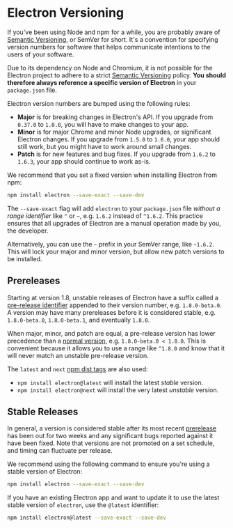 # Electron Versioning

If you've been using Node and npm for a while, you are probably aware of [Semantic Versioning], or SemVer for short. It's a convention for specifying version numbers for software that helps communicate intentions to the users of your software.

Due to its dependency on Node and Chromium, it is not possible for the Electron
project to adhere to a strict [Semantic Versioning] policy. **You should 
therefore always reference a specific version of Electron** in your
`package.json` file.

Electron version numbers are bumped using the following rules:

* **Major** is for breaking changes in Electron's API. If you upgrade from `0.37.0`
  to `1.0.0`, you will have to make changes to your app.
* **Minor** is for major Chrome and minor Node upgrades, or significant Electron
  changes. If you upgrade from `1.5.0` to `1.6.0`, your app should
  still work, but you might have to work around small changes.
* **Patch** is for new features and bug fixes. If you upgrade from `1.6.2` to
  `1.6.3`, your app should continue to work as-is.

We recommend that you set a fixed version when installing Electron from npm:

```sh
npm install electron --save-exact --save-dev
```

The `--save-exact` flag will add `electron` to your `package.json` file _without
a range identifier_ like `^` or `~`, e.g. `1.6.2` instead of `^1.6.2`. This 
practice ensures that all upgrades of Electron are a manual operation made by 
you, the developer.

Alternatively, you can use the `~` prefix in your SemVer range, like `~1.6.2`.
This will lock your major and minor version, but allow new patch versions to
be installed.

## Prereleases

Starting at version 1.8, unstable releases of Electron have a suffix called a
[pre-release identifier] appended to their version number, 
e.g. `1.8.0-beta.0`. A version may have many prereleases before it is 
considered stable, e.g. `1.8.0-beta.0`, `1.8.0-beta.1`, and eventually `1.8.0`.

When major, minor, and patch are equal, a pre-release version has lower 
precedence than a [normal version], e.g. `1.8.0-beta.0 < 1.8.0`. This is 
convenient because it allows you to use a range like `^1.8.0` and know 
that it will never match an unstable pre-release version.

The `latest` and `next` [npm dist tags] are also used:

- `npm install electron@latest` will install the latest _stable_ version.
- `npm install electron@next` will install the very latest _unstable_ version.

## Stable Releases

In general, a version is considered stable after its most recent 
[prerelease](#prereleases) has been out for two weeks and any significant bugs 
reported against it have been fixed. Note that versions are not promoted on a 
set schedule, and timing can fluctuate per release.

We recommend using the following command to ensure you're using a stable 
version of Electron:

```sh
npm install electron --save-exact --save-dev
```

If you have an existing Electron app and want to update it to use the latest 
stable version of `electron`, use the `@latest` identifier:

```sh
npm install electron@latest --save-exact --save-dev
```

[Semantic Versioning]: http://semver.org
[pre-release identifier]: http://semver.org/#spec-item-9
[npm dist tags]: https://docs.npmjs.com/cli/dist-tag
[normal version]: http://semver.org/#spec-item-2